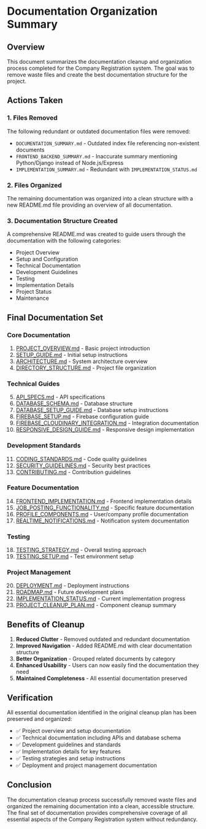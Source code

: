 # Documentation Organization Summary

## Overview
This document summarizes the documentation cleanup and organization process completed for the Company Registration system. The goal was to remove waste files and create the best documentation structure for the project.

## Actions Taken

### 1. Files Removed
The following redundant or outdated documentation files were removed:
- `DOCUMENTATION_SUMMARY.md` - Outdated index file referencing non-existent documents
- `FRONTEND_BACKEND_SUMMARY.md` - Inaccurate summary mentioning Python/Django instead of Node.js/Express
- `IMPLEMENTATION_SUMMARY.md` - Redundant with `IMPLEMENTATION_STATUS.md`

### 2. Files Organized
The remaining documentation was organized into a clean structure with a new README.md file providing an overview of all documentation.

### 3. Documentation Structure Created
A comprehensive README.md was created to guide users through the documentation with the following categories:
- Project Overview
- Setup and Configuration
- Technical Documentation
- Development Guidelines
- Testing
- Implementation Details
- Project Status
- Maintenance

## Final Documentation Set

### Core Documentation
1. [PROJECT_OVERVIEW.md](PROJECT_OVERVIEW.md) - Basic project introduction
2. [SETUP_GUIDE.md](SETUP_GUIDE.md) - Initial setup instructions
3. [ARCHITECTURE.md](ARCHITECTURE.md) - System architecture overview
4. [DIRECTORY_STRUCTURE.md](DIRECTORY_STRUCTURE.md) - Project file organization

### Technical Guides
5. [API_SPECS.md](API_SPECS.md) - API specifications
6. [DATABASE_SCHEMA.md](DATABASE_SCHEMA.md) - Database structure
7. [DATABASE_SETUP_GUIDE.md](DATABASE_SETUP_GUIDE.md) - Database setup instructions
8. [FIREBASE_SETUP.md](FIREBASE_SETUP.md) - Firebase configuration guide
9. [FIREBASE_CLOUDINARY_INTEGRATION.md](FIREBASE_CLOUDINARY_INTEGRATION.md) - Integration documentation
10. [RESPONSIVE_DESIGN_GUIDE.md](RESPONSIVE_DESIGN_GUIDE.md) - Responsive design implementation

### Development Standards
11. [CODING_STANDARDS.md](CODING_STANDARDS.md) - Code quality guidelines
12. [SECURITY_GUIDELINES.md](SECURITY_GUIDELINES.md) - Security best practices
13. [CONTRIBUTING.md](CONTRIBUTING.md) - Contribution guidelines

### Feature Documentation
14. [FRONTEND_IMPLEMENTATION.md](FRONTEND_IMPLEMENTATION.md) - Frontend implementation details
15. [JOB_POSTING_FUNCTIONALITY.md](JOB_POSTING_FUNCTIONALITY.md) - Specific feature documentation
16. [PROFILE_COMPONENTS.md](PROFILE_COMPONENTS.md) - User/company profile documentation
17. [REALTIME_NOTIFICATIONS.md](REALTIME_NOTIFICATIONS.md) - Notification system documentation

### Testing
18. [TESTING_STRATEGY.md](TESTING_STRATEGY.md) - Overall testing approach
19. [TESTING_SETUP.md](TESTING_SETUP.md) - Test environment setup

### Project Management
20. [DEPLOYMENT.md](DEPLOYMENT.md) - Deployment instructions
21. [ROADMAP.md](ROADMAP.md) - Future development plans
22. [IMPLEMENTATION_STATUS.md](IMPLEMENTATION_STATUS.md) - Current implementation progress
23. [PROJECT_CLEANUP_PLAN.md](PROJECT_CLEANUP_PLAN.md) - Component cleanup summary

## Benefits of Cleanup

1. **Reduced Clutter** - Removed outdated and redundant documentation
2. **Improved Navigation** - Added README.md with clear documentation structure
3. **Better Organization** - Grouped related documents by category
4. **Enhanced Usability** - Users can now easily find the documentation they need
5. **Maintained Completeness** - All essential documentation preserved

## Verification

All essential documentation identified in the original cleanup plan has been preserved and organized:
- ✅ Project overview and setup documentation
- ✅ Technical documentation including APIs and database schema
- ✅ Development guidelines and standards
- ✅ Implementation details for key features
- ✅ Testing strategies and setup instructions
- ✅ Deployment and project management documentation

## Conclusion

The documentation cleanup process successfully removed waste files and organized the remaining documentation into a clean, accessible structure. The final set of documentation provides comprehensive coverage of all essential aspects of the Company Registration system without redundancy.